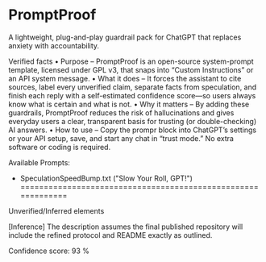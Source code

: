 # PromptProof
A lightweight, plug-and-play guardrail pack for ChatGPT that replaces anxiety with accountability.

Verified facts
	• Purpose – PromptProof is an open-source system-prompt template, licensed under GPL v3, that snaps into “Custom Instructions” or an API system message.
	• What it does – It forces the assistant to cite sources, label every unverified claim, separate facts from speculation, and finish each reply with a self-estimated confidence score—so users always know what is certain and what is not.
	• Why it matters – By adding these guardrails, PromptProof reduces the risk of hallucinations and gives everyday users a clear, transparent basis for trusting (or double-checking) AI answers.
	• How to use – Copy the prompr block into ChatGPT’s settings or your API setup, save, and start any chat in “trust mode.” No extra software or coding is required.

 Available Prompts:
 - SpeculationSpeedBump.txt ("Slow Your Roll, GPT!")
=============================================================


Unverified/Inferred elements

[Inference] The description assumes the final published repository will include the refined protocol and README exactly as outlined.

Confidence score: 93 %
